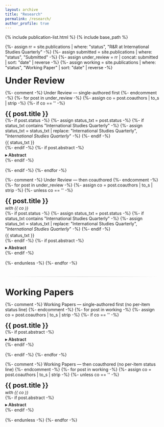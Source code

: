 ```yaml
---
layout: archive
title: "Research"
permalink: /research/
author_profile: true
---
```


{% include publication-list.html %}
{% include base_path %}

<!-- hide the built-in page title and style the divider + abstract toggle -->
<style>
  .page__title{display:none}
  .section-split{
    border:0; height:1px; margin:2.25rem 0 2rem;
    background:linear-gradient(90deg,transparent 0,#e3e3e3 18%,#cfcfcf 50%,#e3e3e3 82%,transparent 100%);
  }
  details.abstract { margin:.4rem 0 0; }
  details.abstract > summary{
    cursor:pointer; user-select:none; font-weight:600; outline:none;
  }
  /* optional: subtle caret style (supported in modern browsers) */
  details.abstract > summary::marker { content:"▸ "; }
  details.abstract[open] > summary::marker { content:"▾ "; }
  .archive__item-excerpt { margin:.4rem 0 0; font-size:.9em; }
</style>

{%- assign rr = site.publications | where: "status", "R&R at International Studies Quarterly" -%}
{%- assign submitted = site.publications | where: "status", "Submitted" -%}
{%- assign under_review = rr | concat: submitted | sort: "date" | reverse -%}
{%- assign working = site.publications | where: "status", "Working Paper" | sort: "date" | reverse -%}

<h1 style="margin:1rem 0 .5rem; font-size:1.8rem;">Under Review</h1>

{%- comment -%} Under Review — single-authored first {%- endcomment -%}
{%- for post in under_review -%}
  {%- assign co = post.coauthors | to_s | strip -%}
  {%- if co == '' -%}
<article class="archive__item" style="margin:0 0 1rem 0;">
  <h2 class="archive__item-title no_toc" style="margin:0;">{{ post.title }}</h2>
  {%- if post.status -%}
    {%- assign status_txt = post.status -%}
    {%- if status_txt contains "International Studies Quarterly" -%}
      {%- assign status_txt = status_txt | replace: "International Studies Quarterly", "<em>International Studies Quarterly</em>" -%}
    {%- endif -%}
    <p style="margin:.25rem 0 0;">{{ status_txt }}</p>
  {%- endif -%}
  {%- if post.abstract -%}
    <details class="abstract">
      <summary>Abstract</summary>
      <div class="archive__item-excerpt">{{ post.abstract }}</div>
    </details>
  {%- endif -%}
</article>
  {%- endif -%}
{%- endfor -%}

{%- comment -%} Under Review — then coauthored {%- endcomment -%}
{%- for post in under_review -%}
  {%- assign co = post.coauthors | to_s | strip -%}
  {%- unless co == '' -%}
<article class="archive__item" style="margin:0 0 1rem 0;">
  <h2 class="archive__item-title no_toc" style="margin:0;">{{ post.title }}</h2>
  <p style="margin:.2rem 0 0; font-style:italic; font-size:.95em;">with <em>{{ co }}</em></p>
  {%- if post.status -%}
    {%- assign status_txt = post.status -%}
    {%- if status_txt contains "International Studies Quarterly" -%}
      {%- assign status_txt = status_txt | replace: "International Studies Quarterly", "<em>International Studies Quarterly</em>" -%}
    {%- endif -%}
    <p style="margin:.25rem 0 0;">{{ status_txt }}</p>
  {%- endif -%}
  {%- if post.abstract -%}
    <details class="abstract">
      <summary>Abstract</summary>
      <div class="archive__item-excerpt">{{ post.abstract }}</div>
    </details>
  {%- endif -%}
</article>
  {%- endunless -%}
{%- endfor -%}

<hr class="section-split" />

<h1 style="margin:0 0 .5rem; font-size:1.8rem;">Working Papers</h1>

{%- comment -%} Working Papers — single-authored first (no per-item status line) {%- endcomment -%}
{%- for post in working -%}
  {%- assign co = post.coauthors | to_s | strip -%}
  {%- if co == '' -%}
<article class="archive__item" style="margin:0 0 1rem 0;">
  <h2 class="archive__item-title no_toc" style="margin:0;">{{ post.title }}</h2>
  {%- if post.abstract -%}
    <details class="abstract">
      <summary>Abstract</summary>
      <div class="archive__item-excerpt">{{ post.abstract }}</div>
    </details>
  {%- endif -%}
</article>
  {%- endif -%}
{%- endfor -%}

{%- comment -%} Working Papers — then coauthored (no per-item status line) {%- endcomment -%}
{%- for post in working -%}
  {%- assign co = post.coauthors | to_s | strip -%}
  {%- unless co == '' -%}
<article class="archive__item" style="margin:0 0 1rem 0;">
  <h2 class="archive__item-title no_toc" style="margin:0;">{{ post.title }}</h2>
  <p style="margin:.2rem 0 0; font-style:italic; font-size:.95em;">with <em>{{ co }}</em></p>
  {%- if post.abstract -%}
    <details class="abstract">
      <summary>Abstract</summary>
      <div class="archive__item-excerpt">{{ post.abstract }}</div>
    </details>
  {%- endif -%}
</article>
  {%- endunless -%}
{%- endfor -%}
